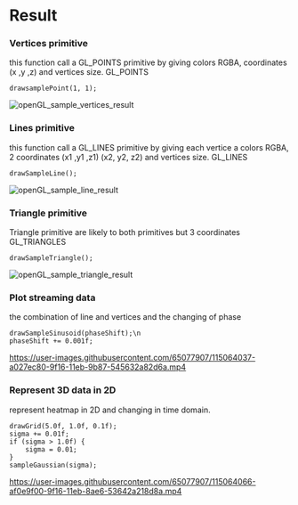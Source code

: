 # Result

### Vertices primitive
this function call a GL_POINTS primitive by giving colors RGBA, coordinates (x ,y ,z) and vertices size.
GL_POINTS

```shell
drawsamplePoint(1, 1);
```
![openGL_sample_vertices_result](https://user-images.githubusercontent.com/65077907/115064012-9605ee00-9f16-11eb-9f79-3dce878d255e.png)

### Lines primitive
this function call a GL_LINES primitive by giving each vertice a colors RGBA, 2 coordinates (x1 ,y1 ,z1) (x2, y2, z2) and vertices size.
GL_LINES
```shell
drawSampleLine();
```
![openGL_sample_line_result](https://user-images.githubusercontent.com/65077907/115064026-99997500-9f16-11eb-891c-875fea78aa97.png)

### Triangle primitive
Triangle primitive are likely to both primitives but 3 coordinates
GL_TRIANGLES
```shell
drawSampleTriangle();
```
![openGL_sample_triangle_result](https://user-images.githubusercontent.com/65077907/115064032-9c946580-9f16-11eb-8a7b-3dacf495c59d.png)

### Plot streaming data
the combination of line and vertices and the changing of phase

```shell
drawSampleSinusoid(phaseShift);\n
phaseShift += 0.001f;
```
https://user-images.githubusercontent.com/65077907/115064037-a027ec80-9f16-11eb-9b87-545632a82d6a.mp4

### Represent 3D data in 2D
represent heatmap in 2D and changing in time domain.

```shell
drawGrid(5.0f, 1.0f, 0.1f);
sigma += 0.01f;
if (sigma > 1.0f) {
    sigma = 0.01;
}
sampleGaussian(sigma);
```
https://user-images.githubusercontent.com/65077907/115064066-af0e9f00-9f16-11eb-8ae6-53642a218d8a.mp4



